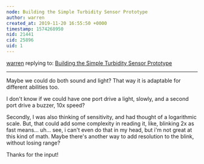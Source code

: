 ```yaml
---
node: Building the Simple Turbidity Sensor Prototype
author: warren
created_at: 2019-11-20 16:55:50 +0000
timestamp: 1574268950
nid: 21441
cid: 25896
uid: 1
---
```




[warren](../profile/warren) replying to: [Building the Simple Turbidity Sensor Prototype](../notes/wmacfarl/11-11-2019/building-the-simple-turbidity-sensor-prototype)

----
Maybe we could do both sound and light? That way it is adaptable for different abilities too. 

I don't know if we could have one port drive a light, slowly, and a second port drive a buzzer, 10x speed?

Secondly, I was also thinking of sensitivity, and had thought of a logarithmic scale. But, that could add some complexity in reading it, like, blinking 2x as fast means... uh... see, i can't even do that in my head, but i'm not great at this kind of math. Maybe there's another way to add resolution to the blink, without losing range? 

Thanks for the input!